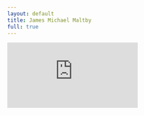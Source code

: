 ```yaml
---
layout: default
title: James Michael Maltby
full: true
---
```


<div class="jmm-video">
    <iframe src="https://player.vimeo.com/video/292610656" frameborder="0" allowfullscreen></iframe>
</div>